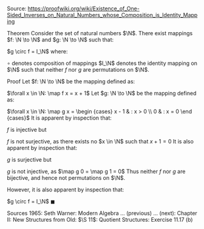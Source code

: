 # 

Source: https://proofwiki.org/wiki/Existence_of_One-Sided_Inverses_on_Natural_Numbers_whose_Composition_is_Identity_Mapping

Theorem
Consider the set of natural numbers $\N$.
There exist mappings $f: \N \to \N$ and $g: \N \to \N$ such that:

$g \circ f = I_\N$
where:

$\circ$ denotes composition of mappings
$I_\N$ denotes the identity mapping on $\N$
such that neither $f$ nor $g$ are permutations on $\N$.


Proof
Let $f: \N \to \N$ be the mapping defined as:

$\forall x \in \N: \map f x = x + 1$
Let $g: \N \to \N$ be the mapping defined as:

$\forall x \in \N: \map g x = \begin {cases} x - 1 & : x > 0 \\ 0 & : x = 0 \end {cases}$
It is apparent by inspection that:

$f$ is injective
but

$f$ is not surjective, as there exists no $x \in \N$ such that $x + 1 = 0$
It is also apparent by inspection that:

$g$ is surjective
but

$g$ is not injective, as $\map g 0 = \map g 1 = 0$
Thus neither $f$ nor $g$ are bijective, and hence not permutations on $\N$.

However, it is also apparent by inspection that:

$g \circ f = I_\N$
$\blacksquare$


Sources
1965: Seth Warner: Modern Algebra ... (previous) ... (next): Chapter $\text {II}$: New Structures from Old: $\S 11$: Quotient Structures: Exercise $11.17 \ \text {(b)}$




